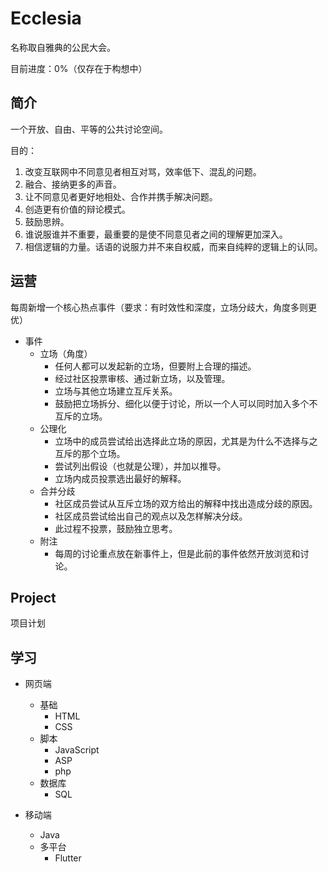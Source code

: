 # Ecclesia

名称取自雅典的公民大会。

目前进度：0%（仅存在于构想中）

## 简介

一个开放、自由、平等的公共讨论空间。

目的：

1. 改变互联网中不同意见者相互对骂，效率低下、混乱的问题。
2. 融合、接纳更多的声音。
3. 让不同意见者更好地相处、合作并携手解决问题。
4. 创造更有价值的辩论模式。
5. 鼓励思辨。
6. 谁说服谁并不重要，最重要的是使不同意见者之间的理解更加深入。
7. 相信逻辑的力量。话语的说服力并不来自权威，而来自纯粹的逻辑上的认同。

## 运营

每周新增一个核心热点事件（要求：有时效性和深度，立场分歧大，角度多则更优）

- 事件
  - 立场（角度）
    - 任何人都可以发起新的立场，但要附上合理的描述。
    - 经过社区投票审核、通过新立场，以及管理。
    - 立场与其他立场建立互斥关系。
    - 鼓励把立场拆分、细化以便于讨论，所以一个人可以同时加入多个不互斥的立场。
  - 公理化
    - 立场中的成员尝试给出选择此立场的原因，尤其是为什么不选择与之互斥的那个立场。
    - 尝试列出假设（也就是公理），并加以推导。
    - 立场内成员投票选出最好的解释。
  - 合并分歧
    - 社区成员尝试从互斥立场的双方给出的解释中找出造成分歧的原因。
    - 社区成员尝试给出自己的观点以及怎样解决分歧。
    - 此过程不投票，鼓励独立思考。
  - 附注
    - 每周的讨论重点放在新事件上，但是此前的事件依然开放浏览和讨论。

## Project

项目计划

## 学习

- 网页端
  - 基础
    - HTML
    - CSS
  - 脚本
    - JavaScript
    - ASP
    - php
  - 数据库
    - SQL

- 移动端
  - Java
  - 多平台
    - Flutter